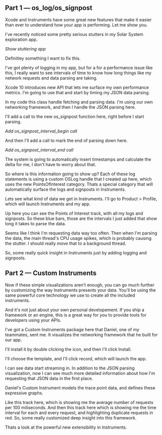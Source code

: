 ## Part 1 — os_log/os_signpost

Xcode and Instruments have some great new features that make it easier than ever to understand how your app is performing. Let me show you.

I've recently noticed some pretty serious stutters in my Solar System exploration app.

  *Show stuttering app*

Definitley something I want to fix this.

I've got plenty of logging in my app, but for a for a performance issue like this, I really want to see intervals of time to know how long things like my network requests and data parsing are taking.

Xcode 10 introduces new API that lets me surface my own performance metrics. I'm going to use that and start by timing my JSON data parsing.

In my code this class handle fetching and parsing data. I'm using our own networking framework, and then I handle the JSON parsing here.

I'll add a call to the new os_signpost function here, right before I start parsing.

  *Add os_signpost_interval_begin call*

And then I'll add a call to mark the end of parsing down here.

  *Add os_signpost_interval_end call*

The system is going to automatically insert timestamps and calculate the delta for me, I don't have to worry about that.

So where is this information going to show up? Each of these log statements is using a custom OSLog handle that I created up here, which uses the new PointsOfInterest category. Thats a special category that will automatically surface the logs and signposts in Instruments.

Lets see what kind of data we get in Instruments. I'll go to Product > Profile, which will launch Instruments and my app.

Up here you can see the Points of Interest track, with all my logs and signposts. So these blue bars, those are the intervals I just added that show long it takes to parse the data.

Seems like I think I'm requesting data way too often. Then when I'm parsing the data, the main thread's CPU usage spikes, which is probably causing the stutter. I should really move that to a background thread.

So, some really quick insight in Instruments just by adding logging and signposts.

## Part 2 — Custom Instruments

Now if these simple visualizations aren't enough, you can go much further by customizing the way Instruments presents your data. You'll be using the same powerful core technology we use to create all the included instruments.

And it's not just about your own personal developement. If you ship a framework or an engine, this is a great way for you to provide tools for developers using your APIs.

I've got a Custom Instruments package here that Daniel, one of my teammates, sent me. It visualizes the networking framework that he built for our app.

I'll install it by double clicking the icon, and then I'll click Install.

I'll choose the template, and I'll click record, which will launch the app.

I can see data start streaming in. In addition to the JSON parsing visualization, now I can see much more detailed information about how I'm requesting that JSON data in the first place.

Daniel's Custom Instrument models the trace point data, and defines these expressive graphs.

Like this track here, which is showing me the average number of requests per 100 miliseconds. And then this track here which is showing me the time interval for each and every request, and highlighting duplicate requests in red. So, some really customized deep insight into this framework.

Thats a look at the powerful new extensibility in Instruments.
